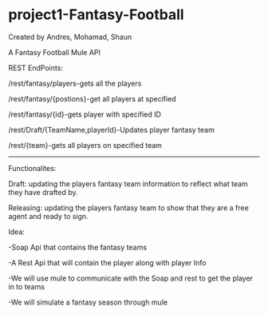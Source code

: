 # project1-Fantasy-Football

Created by Andres, Mohamad, Shaun

A Fantasy Football Mule API


REST EndPoints:


/rest/fantasy/players-gets all the players


/rest/fantasy/{postions}-get all players at specified


/rest/fantasy/{id}-gets player with specified ID


/rest/Draft/{TeamName,playerId}-Updates player fantasy team


/rest/{team}-gets all players on specified team





------------------------------------------------------------------------------------------------------------------------------


Functionalites:

Draft: updating the players fantasy team information to reflect what team they have drafted by. 

Releasing: updating the players fantasy team to show that they are a free agent and ready to sign. 

Idea:

 -Soap Api that contains the fantasy teams
 
 -A Rest Api that will contain the player along with player Info
 
 -We will use mule to communicate with the Soap and rest to get the player in to teams
 
 -We will simulate a fantasy season through mule
 
